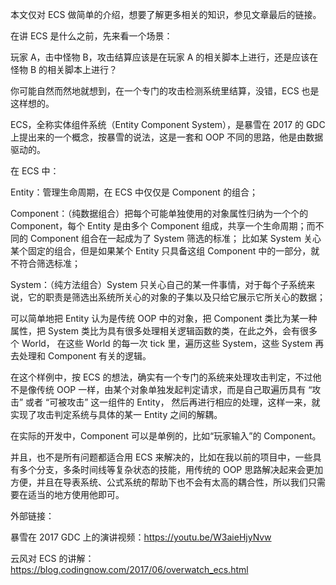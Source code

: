 本文仅对 ECS 做简单的介绍，想要了解更多相关的知识，参见文章最后的链接。

在讲 ECS 是什么之前，先来看一个场景：

玩家 A，击中怪物 B，攻击结算应该是在玩家 A 的相关脚本上进行，还是应该在怪物 B 的相关脚本上进行？

你可能自然而然地就想到，在一个专门的攻击检测系统里结算，没错，ECS 也是这样想的。

ECS，全称实体组件系统（Entity Component System），是暴雪在 2017 的 GDC 上提出来的一个概念，按暴雪的说法，这是一套和 OOP 不同的思路，他是由数据驱动的。

在 ECS 中：

Entity：管理生命周期，在 ECS 中仅仅是 Component 的组合；

Component：（纯数据组合）把每个可能单独使用的对象属性归纳为一个个的 Component，每个 Entity 是由多个 Component 组成，共享一个生命周期；而不同的 Component 组合在一起成为了 System 筛选的标准；
比如某 System 关心某个固定的组合，但是如果某个 Entity 只具备这组 Component 中的一部分，就不符合筛选标准；

System：（纯方法组合）System 只关心自己的某一件事情，对于每个子系统来说，它的职责是筛选出系统所关心的对象的子集以及只给它展示它所关心的数据；

可以简单地把 Entity 认为是传统 OOP 中的对象，把 Component 类比为某一种属性，把 System 类比为具有很多处理相关逻辑函数的类，在此之外，会有很多个 World，
在这些 World 的每一次 tick 里，遍历这些 System，这些 System 再去处理和 Component 有关的逻辑。

在这个样例中，按 ECS 的想法，确实有一个专门的系统来处理攻击判定，不过他不是像传统 OOP 一样，由某个对象单独发起判定请求，而是自己取遍历具有 “攻击” 或者 “可被攻击” 这一组件的 Entity，
然后再进行相应的处理，这样一来，就实现了攻击判定系统与具体的某一 Entity 之间的解耦。

在实际的开发中，Component 可以是单例的，比如“玩家输入”的 Component。

并且，也不是所有问题都适合用 ECS 来解决的，比如在我以前的项目中，一些具有多个分支，多条时间线等复杂状态的技能，用传统的 OOP 思路解决起来会更加方便，并且在导表系统、公式系统的帮助下也不会有太高的耦合性，所以我们只需要在适当的地方使用他即可。

外部链接：

暴雪在 2017 GDC 上的演讲视频：https://youtu.be/W3aieHjyNvw

云风对 ECS 的讲解：https://blog.codingnow.com/2017/06/overwatch_ecs.html
